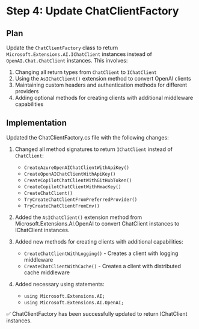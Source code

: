# Step 4: Update ChatClientFactory

## Plan
Update the `ChatClientFactory` class to return `Microsoft.Extensions.AI.IChatClient` instances instead of `OpenAI.Chat.ChatClient` instances. This involves:

1. Changing all return types from `ChatClient` to `IChatClient`
2. Using the `AsIChatClient()` extension method to convert OpenAI clients
3. Maintaining custom headers and authentication methods for different providers
4. Adding optional methods for creating clients with additional middleware capabilities

## Implementation
Updated the ChatClientFactory.cs file with the following changes:

1. Changed all method signatures to return `IChatClient` instead of `ChatClient`:
   - `CreateAzureOpenAIChatClientWithApiKey()`
   - `CreateOpenAIChatClientWithApiKey()`
   - `CreateCopilotChatClientWithGitHubToken()`
   - `CreateCopilotChatClientWithHmacKey()`
   - `CreateChatClient()`
   - `TryCreateChatClientFromPreferredProvider()`
   - `TryCreateChatClientFromEnv()`

2. Added the `AsIChatClient()` extension method from Microsoft.Extensions.AI.OpenAI to convert ChatClient instances to IChatClient instances.

3. Added new methods for creating clients with additional capabilities:
   - `CreateChatClientWithLogging()` - Creates a client with logging middleware
   - `CreateChatClientWithCache()` - Creates a client with distributed cache middleware

4. Added necessary using statements:
   - `using Microsoft.Extensions.AI;`
   - `using Microsoft.Extensions.AI.OpenAI;`

✅ ChatClientFactory has been successfully updated to return IChatClient instances.